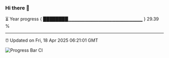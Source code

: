 ### Hi there 👋

⏳ Year progress { ████████▁▁▁▁▁▁▁▁▁▁▁▁▁▁▁▁▁▁▁▁▁▁ } 29.39 %

---

⏰ Updated on Fri, 18 Apr 2025 06:21:01 GMT

![Progress Bar CI](https://github.com/liununu/liununu/workflows/Progress%20Bar%20CI/badge.svg)
